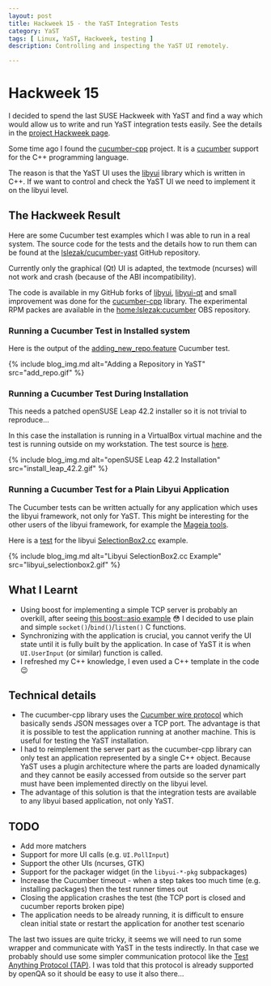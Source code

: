 ```yaml
---
layout: post
title: Hackweek 15 - the YaST Integration Tests
category: YaST
tags: [ Linux, YaST, Hackweek, testing ]
description: Controlling and inspecting the YaST UI remotely.

---
```


# Hackweek 15

I decided to spend the last SUSE Hackweek with YaST and find a way which
would allow us to write and run YaST integration tests easily. See the
details in the [project Hackweek page](
https://hackweek.suse.com/projects/yast-integration-tests-using-cucumber).

Some time ago I found the [cucumber-cpp](
https://github.com/cucumber/cucumber-cpp) project. It is a [cucumber](
https://github.com/cucumber/cucumber) support for the C++ programming language.

The reason is that the YaST UI uses the
[libyui](https://github.com/libyui/libyui) library which is written in C++.
If we want to control and check the YaST UI we need to implement it on the
libyui level.

## The Hackweek Result

Here are some Cucumber test examples which I was able to run in a real system.
The source code for the tests and the details how to run them can be found at
the [lslezak/cucumber-yast](https://github.com/lslezak/cucumber-yast) GitHub
repository.

Currently only the graphical (Qt) UI is adapted, the textmode (ncurses) will
not work and crash (because of the ABI incompatibility).

The code is available in my GitHub forks of [libyui](
https://github.com/libyui/libyui/compare/master...lslezak:cucumber?expand=1),
[libyui-qt](https://github.com/libyui/libyui-qt/compare/master...lslezak:cucumber?expand=1)
and small improvement was done for the [cucumber-cpp](
https://github.com/cucumber/cucumber-cpp/compare/master...lslezak:improvements?expand=1)
library. The experimental RPM packes are available in the [home:lslezak:cucumber](
https://build.opensuse.org/project/monitor/home:lslezak:cucumber) OBS repository.

### Running a Cucumber Test in Installed system

Here is the output of the [adding_new_repo.feature](
https://github.com/lslezak/cucumber-yast/blob/master/features/adding_new_repo.feature)
Cucumber test.

{% include blog_img.md alt="Adding a Repository in YaST" src="add_repo.gif" %}

### Running a Cucumber Test During Installation

This needs a patched openSUSE Leap 42.2 installer so it is not trivial to reproduce...

In this case the installation is running in a VirtualBox virtual machine
and the test is running outside on my workstation. The test source is [here](
https://github.com/lslezak/cucumber-yast/blob/master/features/installation.feature).

{% include blog_img.md alt="openSUSE Leap 42.2 Installation" src="install_leap_42.2.gif" %}

### Running a Cucumber Test for a Plain Libyui Application

The Cucumber tests can be written actually for any application which uses the
libyui framework, not only for YaST. This might be interesting for the other users
of the libyui framework, for example the [Mageia tools](
https://wiki.mageia.org/en/Feature:UiAbstraction4mcc).

Here is a [test](https://github.com/lslezak/cucumber-yast/blob/master/features/libyui_selectionbox2.feature)
for the libyui [SelectionBox2.cc](
https://github.com/libyui/libyui/blob/master/examples/SelectionBox2.cc) example.


{% include blog_img.md alt="Libyui SelectionBox2.cc Example" src="libyui_selectionbox2.gif" %}


## What I Learnt

- Using boost for implementing a simple TCP server is probably an overkill,
  after seeing [this boost::asio example](
  http://www.boost.org/doc/libs/1_63_0/doc/html/boost_asio/tutorial.html#boost_asio.tutorial.tutdaytime3)
  :flushed: I decided to use plain and simple `socket()`/`bind()`/`listen()` C functions.
- Synchronizing with the application is crucial, you cannot verify the UI
  state until it is fully built by the application. In case of YaST it
  is when `UI.UserInput` (or similar) function is called.
- I refreshed my C++ knowledge, I even used a C++ template in the code :wink:

## Technical details

- The cucumber-cpp library uses the [Cucumber wire protocol](
https://github.com/cucumber/cucumber/wiki/Wire-Protocol) which basically sends
JSON messages over a TCP port. The advantage is that it is possible to
test the application running at another machine. This is useful for testing
the YaST installation.
- I had to reimplement the server part as the cucumber-cpp library can only test
an application represented by a single C++ object. Because YaST uses a plugin
architecture where the parts are loaded dynamically and they cannot be easily
accessed from outside so the server part must have been implemented directly on
the libyui level.
- The advantage of this solution is that the integration tests are available
to any libyui based application, not only YaST.


## TODO

- Add more matchers
- Support for more UI calls (e.g. `UI.PollInput`)
- Support the other UIs (ncurses, GTK)
- Support for the packager widget (in the `libyui-*-pkg` subpackages)
- Increase the Cucumber timeout - when a step takes too much time (e.g. installing
  packages) then the test runner times out
- Closing the application crashes the test (the TCP port is closed and cucumber
  reports broken pipe)
- The application needs to be already running, it is difficult to ensure
  clean initial state or restart the application for another test scenario

The last two issues are quite tricky, it seems we will need to run some wrapper
and communicate with YaST in the tests indirectly. In that case we probably
should use some simpler communication protocol like the
[Test Anything Protocol (TAP)](https://testanything.org/). I was told that
this protocol is already supported by openQA so it should be easy to use it
also there...
